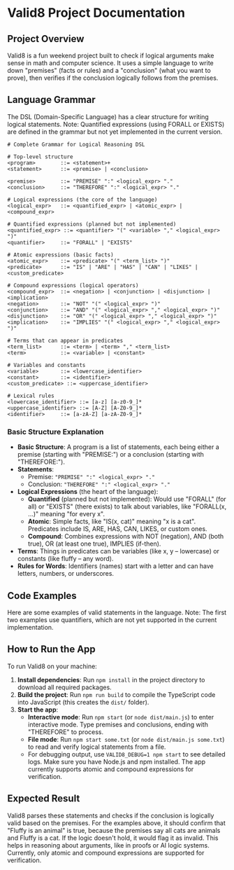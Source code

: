 # Valid8 Project Documentation

## Project Overview
Valid8 is a fun weekend project built to check if logical arguments make sense in math and computer science. It uses a simple language to write down "premises" (facts or rules) and a "conclusion" (what you want to prove), then verifies if the conclusion logically follows from the premises.

## Language Grammar
The DSL (Domain-Specific Language) has a clear structure for writing logical statements. Note: Quantified expressions (using FORALL or EXISTS) are defined in the grammar but not yet implemented in the current version.

```
# Complete Grammar for Logical Reasoning DSL

# Top-level structure
<program>        ::= <statement>+
<statement>      ::= <premise> | <conclusion>

<premise>        ::= "PREMISE" ":" <logical_expr> "."
<conclusion>     ::= "THEREFORE" ":" <logical_expr> "."

# Logical expressions (the core of the language)
<logical_expr>   ::= <quantified_expr> | <atomic_expr> | <compound_expr>

# Quantified expressions (planned but not implemented)
<quantified_expr> ::= <quantifier> "(" <variable> "," <logical_expr> ")"
<quantifier>     ::= "FORALL" | "EXISTS"

# Atomic expressions (basic facts)
<atomic_expr>    ::= <predicate> "(" <term_list> ")"
<predicate>      ::= "IS" | "ARE" | "HAS" | "CAN" | "LIKES" | <custom_predicate>

# Compound expressions (logical operators)
<compound_expr>  ::= <negation> | <conjunction> | <disjunction> | <implication>
<negation>       ::= "NOT" "(" <logical_expr> ")"
<conjunction>    ::= "AND" "(" <logical_expr> "," <logical_expr> ")"
<disjunction>    ::= "OR" "(" <logical_expr> "," <logical_expr> ")"
<implication>    ::= "IMPLIES" "(" <logical_expr> "," <logical_expr> ")"

# Terms that can appear in predicates
<term_list>      ::= <term> | <term> "," <term_list>
<term>           ::= <variable> | <constant>

# Variables and constants
<variable>       ::= <lowercase_identifier>
<constant>       ::= <identifier>
<custom_predicate> ::= <uppercase_identifier>

# Lexical rules
<lowercase_identifier> ::= [a-z] [a-z0-9_]*
<uppercase_identifier> ::= [A-Z] [A-Z0-9_]*
<identifier>     ::= [a-zA-Z] [a-zA-Z0-9_]*
```

### Basic Structure Explanation
- **Basic Structure**: A program is a list of statements, each being either a premise (starting with "PREMISE:") or a conclusion (starting with "THEREFORE:").
- **Statements**:
  - Premise: `"PREMISE" ":" <logical_expr> "."`
  - Conclusion: `"THEREFORE" ":" <logical_expr> "."`
- **Logical Expressions** (the heart of the language):
  - **Quantified** (planned but not implemented): Would use "FORALL" (for all) or "EXISTS" (there exists) to talk about variables, like "FORALL(x, ...)" meaning "for every x".
  - **Atomic**: Simple facts, like "IS(x, cat)" meaning "x is a cat". Predicates include IS, ARE, HAS, CAN, LIKES, or custom ones.
  - **Compound**: Combines expressions with NOT (negation), AND (both true), OR (at least one true), IMPLIES (if-then).
- **Terms**: Things in predicates can be variables (like x, y – lowercase) or constants (like fluffy – any word).
- **Rules for Words**: Identifiers (names) start with a letter and can have letters, numbers, or underscores.

## Code Examples
Here are some examples of valid statements in the language. Note: The first two examples use quantifiers, which are not yet supported in the current implementation.

## How to Run the App
To run Valid8 on your machine:
1. **Install dependencies**: Run `npm install` in the project directory to download all required packages.
2. **Build the project**: Run `npm run build` to compile the TypeScript code into JavaScript (this creates the `dist/` folder).
3. **Start the app**:
   - **Interactive mode**: Run `npm start` (or `node dist/main.js`) to enter interactive mode. Type premises and conclusions, ending with "THEREFORE" to process.
   - **File mode**: Run `npm start some.txt` (or `node dist/main.js some.txt`) to read and verify logical statements from a file.
   - For debugging output, use `VALID8_DEBUG=1 npm start` to see detailed logs.
Make sure you have Node.js and npm installed. The app currently supports atomic and compound expressions for verification.

## Expected Result
Valid8 parses these statements and checks if the conclusion is logically valid based on the premises. For the examples above, it should confirm that "Fluffy is an animal" is true, because the premises say all cats are animals and Fluffy is a cat. If the logic doesn't hold, it would flag it as invalid. This helps in reasoning about arguments, like in proofs or AI logic systems. Currently, only atomic and compound expressions are supported for verification.
